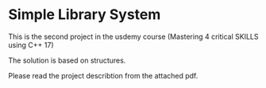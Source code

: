 # Simple Library System

This is the second project in the usdemy course (Mastering 4 critical SKILLS using C++ 17)

The solution is based on structures.

Please read the project describtion from the attached pdf.